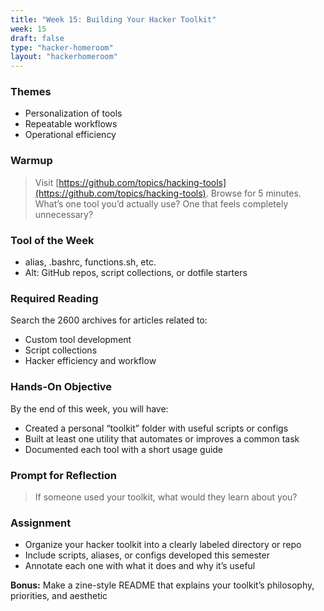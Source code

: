 ```yaml
---
title: "Week 15: Building Your Hacker Toolkit"
week: 15
draft: false
type: "hacker-homeroom"
layout: "hackerhomeroom"
---
```


### Themes

- Personalization of tools
- Repeatable workflows
- Operational efficiency

### Warmup

> Visit [https://github.com/topics/hacking-tools](https://github.com/topics/hacking-tools). Browse for 5 minutes. What’s one tool you’d actually use? One that feels completely unnecessary?

### Tool of the Week

- alias, .bashrc, functions.sh, etc.
- Alt: GitHub repos, script collections, or dotfile starters

### Required Reading

Search the 2600 archives for articles related to:
- Custom tool development
- Script collections
- Hacker efficiency and workflow

### Hands-On Objective

By the end of this week, you will have:

- Created a personal “toolkit” folder with useful scripts or configs
- Built at least one utility that automates or improves a common task
- Documented each tool with a short usage guide

### Prompt for Reflection

> If someone used your toolkit, what would they learn about you?

### Assignment

- Organize your hacker toolkit into a clearly labeled directory or repo
- Include scripts, aliases, or configs developed this semester
- Annotate each one with what it does and why it’s useful

**Bonus:** Make a zine-style README that explains your toolkit’s philosophy, priorities, and aesthetic

